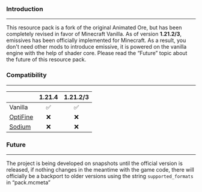 ### Introduction
<hr>

This resource pack is a fork of the original Animated Ore, but has been completely revised in favor of Minecraft Vanilla. As of version **1.21.2/3**, emissives has been officially implemented for Minecraft. As a result, you don't need other mods to introduce emissive, it is powered on the vanilla engine with the help of shader core. Please read the “Future” topic about the future of this resource pack.

### Compatibility
<hr>

|                                                | 1.21.4 | 1.21.2/3 |
| :--------------------------------------------- | :----: | :----: |
| Vanilla                                        |  ✅  |  ✅  |
| [OptiFine](https://optifine.net/downloads)     |  ❌  |  ❌  |
| [Sodium](https://modrinth.com/mod/sodium)      |  ❌  |  ❌  |

### Future
<hr>

The project is being developed on snapshots until the official version is released, if nothing changes in the meantime with the game code, there will officially be a backport to older versions using the string `supported_formats` in “pack.mcmeta”